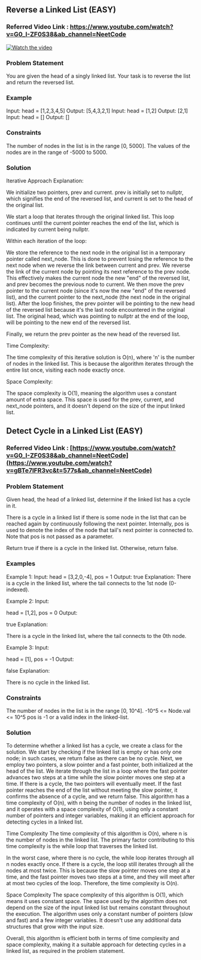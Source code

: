 ## Reverse a Linked List	(EASY)

### Referred Video Link : https://www.youtube.com/watch?v=G0_I-ZF0S38&ab_channel=NeetCode
[![Watch the video](https://img.youtube.com/vi/G0_I-ZF0S38&ab_channel=NeetCode/maxresdefault.jpg)](https://youtu.be/T-D1KVIuvjA)

### Problem Statement
You are given the head of a singly linked list. Your task is to reverse the list and return the reversed list.
### Example
Input:
head = [1,2,3,4,5]
Output:
[5,4,3,2,1]
Input:
head = [1,2]
Output:
[2,1]
Input:
head = []
Output:
[]
### Constraints
The number of nodes in the list is in the range [0, 5000].
The values of the nodes are in the range of -5000 to 5000.

### Solution

Iterative Approach Explanation:

We initialize two pointers, prev and current. prev is initially set to nullptr, which signifies the end of the reversed list, and current is set to the head of the original list.

We start a loop that iterates through the original linked list. This loop continues until the current pointer reaches the end of the list, which is indicated by current being nullptr.

Within each iteration of the loop:

We store the reference to the next node in the original list in a temporary pointer called next_node. This is done to prevent losing the reference to the next node when we reverse the link between current and prev.
We reverse the link of the current node by pointing its next reference to the prev node. This effectively makes the current node the new "end" of the reversed list, and prev becomes the previous node to current.
We then move the prev pointer to the current node (since it's now the new "end" of the reversed list), and the current pointer to the next_node (the next node in the original list).
After the loop finishes, the prev pointer will be pointing to the new head of the reversed list because it's the last node encountered in the original list. The original head, which was pointing to nullptr at the end of the loop, will be pointing to the new end of the reversed list.

Finally, we return the prev pointer as the new head of the reversed list.

Time Complexity:

The time complexity of this iterative solution is O(n), where 'n' is the number of nodes in the linked list. This is because the algorithm iterates through the entire list once, visiting each node exactly once.

Space Complexity:

The space complexity is O(1), meaning the algorithm uses a constant amount of extra space. This space is used for the prev, current, and next_node pointers, and it doesn't depend on the size of the input linked list.

## Detect Cycle in a Linked List (EASY)
### Referred Video Link : [https://www.youtube.com/watch?v=G0_I-ZF0S38&ab_channel=NeetCode](https://www.youtube.com/watch?v=gBTe7lFR3vc&t=577s&ab_channel=NeetCode)


### Problem Statement
Given head, the head of a linked list, determine if the linked list has a cycle in it.

There is a cycle in a linked list if there is some node in the list that can be reached again by continuously following the next pointer. Internally, pos is used to denote the index of the node that tail's next pointer is connected to. Note that pos is not passed as a parameter.

Return true if there is a cycle in the linked list. Otherwise, return false.

### Examples
Example 1:
Input:
head = [3,2,0,-4], pos = 1
Output:
true
Explanation:
There is a cycle in the linked list, where the tail connects to the 1st node (0-indexed).

Example 2:
Input:

head = [1,2], pos = 0
Output:

true
Explanation:

There is a cycle in the linked list, where the tail connects to the 0th node.

Example 3:
Input:

head = [1], pos = -1
Output:

false
Explanation:

There is no cycle in the linked list.

### Constraints
The number of nodes in the list is in the range [0, 10^4].
-10^5 <= Node.val <= 10^5
pos is -1 or a valid index in the linked-list.


### Solution

To determine whether a linked list has a cycle, we create a class for the solution. We start by checking if the linked list is empty or has only one node; in such cases, we return false as there can be no cycle. Next, we employ two pointers, a slow pointer and a fast pointer, both initialized at the head of the list. We iterate through the list in a loop where the fast pointer advances two steps at a time while the slow pointer moves one step at a time. If there is a cycle, the two pointers will eventually meet. If the fast pointer reaches the end of the list without meeting the slow pointer, it confirms the absence of a cycle, and we return false. This algorithm has a time complexity of O(n), with n being the number of nodes in the linked list, and it operates with a space complexity of O(1), using only a constant number of pointers and integer variables, making it an efficient approach for detecting cycles in a linked list.

Time Complexity
The time complexity of this algorithm is O(n), where n is the number of nodes in the linked list. The primary factor contributing to this time complexity is the while loop that traverses the linked list.

In the worst case, where there is no cycle, the while loop iterates through all n nodes exactly once. If there is a cycle, the loop still iterates through all the nodes at most twice. This is because the slow pointer moves one step at a time, and the fast pointer moves two steps at a time, and they will meet after at most two cycles of the loop. Therefore, the time complexity is O(n).

Space Complexity
The space complexity of this algorithm is O(1), which means it uses constant space. The space used by the algorithm does not depend on the size of the input linked list but remains constant throughout the execution. The algorithm uses only a constant number of pointers (slow and fast) and a few integer variables. It doesn't use any additional data structures that grow with the input size.

Overall, this algorithm is efficient both in terms of time complexity and space complexity, making it a suitable approach for detecting cycles in a linked list, as required in the problem statement.
